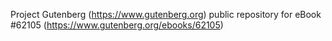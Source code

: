 Project Gutenberg (https://www.gutenberg.org) public repository for eBook #62105 (https://www.gutenberg.org/ebooks/62105)
